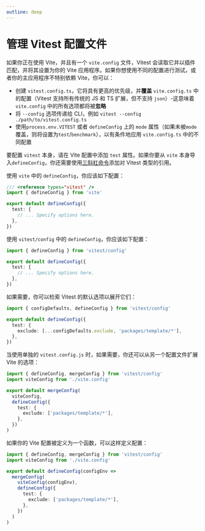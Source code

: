 ```yaml
---
outline: deep
---
```


# 管理 Vitest 配置文件

如果你正在使用 Vite，并且有一个 `vite.config` 文件，Vitest 会读取它并以插件匹配，并将其设置为你的 Vite 应用程序。如果你想使用不同的配置进行测试，或者你的主应用程序不特别依赖 Vite，你可以：

- 创建 `vitest.config.ts`，它将具有更高的优先级，并**覆盖** `vite.config.ts` 中的配置（Vitest 支持所有传统的 JS 和 TS 扩展，但不支持 `json`）-这意味着 `vite.config` 中的所有选项都将被**忽略**
- 将 `--config` 选项传递给 CLI，例如 `vitest --config ./path/to/vitest.config.ts`
- 使用`process.env.VITEST` 或者 `defineConfig` 上的 `mode` 属性（如果未被`mode`覆盖，则将设置为`test`/`benchmark`），以有条件地应用 `vite.config.ts` 中的不同配置

要配置 `vitest` 本身，请在 Vite 配置中添加 `test` 属性。如果你要从 `vite` 本身导入`defineConfig`，你还需要使用[三斜杠命令](https://www.typescriptlang.org/docs/handbook/triple-slash-directives.html#-reference-types-)添加对 Vitest 类型的引用。

使用 `vite` 中的 `defineConfig`，你应该如下配置：

```ts twoslash
/// <reference types="vitest" />
import { defineConfig } from 'vite'

export default defineConfig({
  test: {
    // ... Specify options here.
  },
})
```

使用 `vitest/config` 中的 `defineConfig`，你应该如下配置：

```ts twoslash
import { defineConfig } from 'vitest/config'

export default defineConfig({
  test: {
    // ... Specify options here.
  },
})
```

如果需要，你可以检索 Vitest 的默认选项以展开它们：

```ts
import { configDefaults, defineConfig } from 'vitest/config'

export default defineConfig({
  test: {
    exclude: [...configDefaults.exclude, 'packages/template/*'],
  },
})
```

当使用单独的 `vitest.config.js` 时，如果需要，你还可以从另一个配置文件扩展 Vite 的选项：

```ts
import { defineConfig, mergeConfig } from 'vitest/config'
import viteConfig from './vite.config'

export default mergeConfig(
  viteConfig,
  defineConfig({
    test: {
      exclude: ['packages/template/*'],
    },
  })
)
```

如果你的 Vite 配置被定义为一个函数，可以这样定义配置：

```ts
import { defineConfig, mergeConfig } from 'vitest/config'
import viteConfig from './vite.config'

export default defineConfig(configEnv =>
  mergeConfig(
    viteConfig(configEnv),
    defineConfig({
      test: {
        exclude: ['packages/template/*'],
      },
    })
  )
)
```
